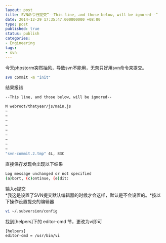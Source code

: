 ```yaml
---
layout: post
title: SVN命令行提交“--This line, and those below, will be ignored--”
date: 2014-12-29 17:35:47.000000000 +08:00
type: post
published: true
status: publish
categories:
- Engineering
tags:
- svn
---
```

今天phpstorm突然抽风，导致svn不能用，无奈只好用svn命令来提交。

```bash
svn commit -m "init"
```

结果报错

```bash
--This line, and those below, will be ignored--

M webroot/thatyear/js/main.js
~ 
~ 
~ 
~ 
~ 
~ 
~ 
~ 
~ 
"svn-commit.2.tmp" 4L, 83C
```

直接保存发现会出现以下结果

```bash
Log message unchanged or not specified
(a)bort, (c)ontinue, (e)dit:
```

输入**c**提交   
*我这是设置了SVN提交默认编辑器的时候才会这样，默认是不会设置的。*按以下操作设置提交的编辑器   

```bash
vi ~/.subversion/config 
```

找到[helpers]下的 editor-cmd 节，更改为vi即可   

```bash
[helpers]
editor-cmd = /usr/bin/vi
```